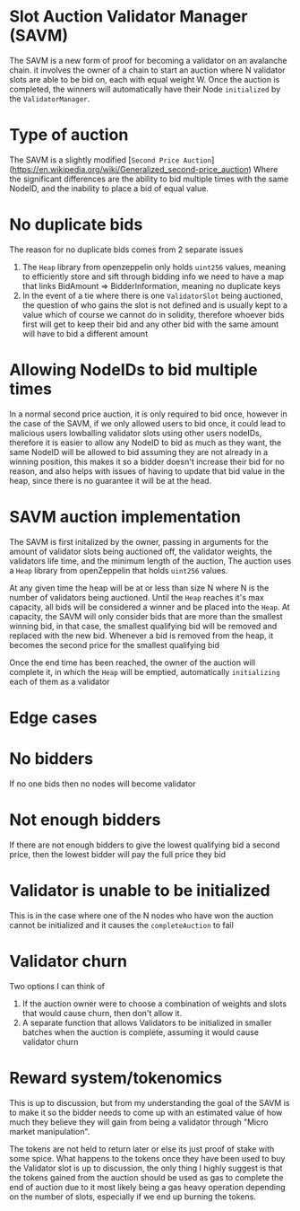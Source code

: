 # Slot Auction Validator Manager (SAVM)

The SAVM is a new form of proof for becoming a validator on an avalanche chain. it involves the owner of a chain to start an auction where N validator slots are able to be bid on, each with equal weight W. Once the auction is completed, the winners will automatically have their Node `initialized` by the `ValidatorManager`. 

# Type of auction

The SAVM is a slightly modified [`Second Price Auction`] (https://en.wikipedia.org/wiki/Generalized_second-price_auction) Where the significant differences are the ability to bid multiple times with the same NodeID, and the inability to place a bid of equal value. 

# No duplicate bids

The reason for no duplicate bids comes from 2 separate issues
1. The `Heap` library from openzeppelin only holds `uint256` values, meaning to efficiently store and sift through bidding info we need to have a map that links BidAmount => BidderInformation, meaning no duplicate keys
2. In the event of a tie where there is one `ValidatorSlot` being auctioned, the question of who gains the slot is not defined and is usually kept to a value which of course we cannot do in solidity, therefore whoever bids first will get to keep their bid and any other bid with the same amount will have to bid a different amount

# Allowing NodeIDs to bid multiple times

In a normal second price auction, it is only required to bid once, however in the case of the SAVM, if we only allowed users to bid once, it could lead to malicious users lowballing validator slots using other users nodeIDs, therefore it is easier to allow any NodeID to bid as much as they want, the same NodeID will be allowed to bid assuming they are not already in a winning position, this makes it so a bidder doesn't increase their bid for no reason, and also helps with issues of having to update that bid value in the heap, since there is no guarantee it will be at the head.

# SAVM auction implementation
The SAVM is first initalized by the owner, passing in arguments for the amount of validator slots being auctioned off, the validator weights, the validators life time, and the minimum length of the auction, The auction uses a `Heap` library from openZeppelin that holds `uint256` values. 

At any given time the heap will be at or less than size N where N is the number of validators being auctioned. Until the `Heap` reaches it's max capacity, all bids will be considered a winner and be placed into the `Heap`. At capacity, the SAVM will only consider bids that are more than the smallest winning bid, in that case, the smallest qualifying bid will be removed and replaced with the new bid. Whenever a bid is removed from the heap, it becomes the second price for the smallest qualifying bid

Once the end time has been reached, the owner of the auction will complete it, in which the `Heap` will be emptied, automatically `initializing` each of them as a validator

# Edge cases

# No bidders
If no one bids then no nodes will become validator

# Not enough bidders
If there are not enough bidders to give the lowest qualifying bid a second price, then the lowest bidder will pay the full price they bid

# Validator is unable to be initialized
This is in the case where one of the N nodes who have won the auction cannot be initialized and it causes the `completeAuction` to fail

# Validator churn
Two options I can think of
1. If the auction owner were to choose a combination of weights and slots that would cause churn, then don't allow it.
2. A separate function that allows Validators to be initialized in smaller batches when the auction is complete, assuming it would cause validator churn

# Reward system/tokenomics 
This is up to discussion, but from my understanding the goal of the SAVM is to make it so the bidder needs to come up with an estimated value of how much they believe they will gain from being a validator through "Micro market manipulation". 

The tokens are not held to return later or else its just proof of stake with some spice. What happens to the tokens once they have been used to buy the Validator slot is up to discussion, the only thing I highly suggest is that the tokens gained from the auction should be used as gas to complete the end of auction due to it most likely being a gas heavy operation depending on the number of slots, especially if we end up burning the tokens. 